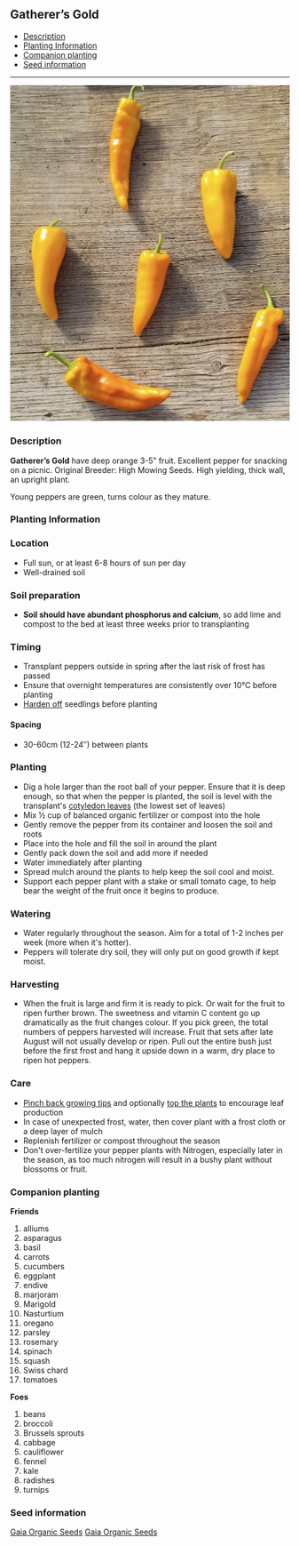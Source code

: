 ## **Gatherer’s Gold**
  - [Description](#description)
  - [Planting Information](#planting-information)
  - [Companion planting](#companion-planting)
  - [Seed information](#seed-information)

---


![Gatherer’s Gold](images/gatherers_gold.png)

### Description

**Gatherer’s Gold** have deep orange 3-5” fruit. Excellent pepper for snacking on a picnic. Original Breeder: High Mowing Seeds. High yielding, thick wall, an upright plant.

Young peppers are green, turns colour as they mature.

### Planting Information

### Location

- Full sun, or at least 6-8 hours of sun per day
- Well-drained soil

### Soil preparation

- **Soil should have abundant phosphorus and calcium**, so add lime and compost to the bed at least three weeks prior to transplanting

### Timing 

- Transplant peppers outside in spring after the last risk of frost has passed
- Ensure that overnight temperatures are consistently over 10°C before planting
- [Harden off](hardening_off.md) seedlings before planting

#### Spacing 

- 30-60cm (12-24″) between plants

### Planting

- Dig a hole larger than the root ball of your pepper. Ensure that it is deep enough, so that when the pepper is planted, the soil is level with the transplant's [cotyledon leaves](images/pepper_cotyledons.png) (the lowest set of leaves)
- Mix ½ cup of balanced organic fertilizer or compost into the hole
- Gently remove the pepper from its container and loosen the soil and roots
- Place into the hole and fill the soil in around the plant
- Gently pack down the soil and add more if needed
- Water immediately after planting
- Spread mulch around the plants to help keep the soil cool and moist.
- Support each pepper plant with a stake or small tomato cage, to help bear the weight of the fruit once it begins to produce.

### Watering

- Water regularly throughout the season. Aim for a total of 1-2 inches per week (more when it's hotter).
- Peppers will tolerate dry soil, they will only put on good growth if kept moist.

### Harvesting

- When the fruit is large and firm it is ready to pick. Or wait for the fruit to ripen further brown. The sweetness and vitamin C content go up dramatically as the fruit changes colour. If you pick green, the total numbers of peppers harvested will increase. Fruit that sets after late August will not usually develop or ripen. Pull out the entire bush just before the first frost and hang it upside down in a warm, dry place to ripen hot peppers. 

### Care

- [Pinch back growing tips](pinching_pepper_flowers.md) and optionally [top the plants](topping_pepper_plants.md) to encourage leaf production
- In case of unexpected frost, water, then cover plant with a frost cloth or a deep layer of mulch
- Replenish fertilizer or compost throughout the season
- Don't over-fertilize your pepper plants with Nitrogen, especially later in the season, as too much nitrogen will result in a bushy plant without blossoms or fruit.

### Companion planting

**Friends**

  1. alliums
  2. asparagus
  3. basil
  4. carrots
  5. cucumbers
  6. eggplant
  7. endive
  8. marjoram
  9. Marigold
  10. Nasturtium
  11. oregano
  12. parsley
  13. rosemary
  14. spinach
  15. squash
  16. Swiss chard
  17. tomatoes

**Foes**

   1. beans
   2. broccoli
   3. Brussels sprouts
   4. cabbage
   5. cauliflower
   6. fennel
   7. kale
   8. radishes
   9. turnips

### Seed information

[Gaia Organic Seeds](https://gaiaorganics.ca/product/gatherers-gold-sweet-pepper/)
[Gaia Organic Seeds](https://gaiaorganics.ca/product/gatherers-gold-sweet-pepper/)
